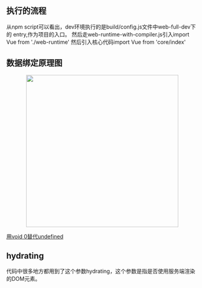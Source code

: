 <p align="center"></p>

<p align="center">

</p>

## 执行的流程

<p>
    从npm script可以看出，dev环境执行的是build/config.js文件中web-full-dev下的 entry,作为项目的入口。
    然后走web-runtime-with-compiler.js引入import Vue from './web-runtime'
    然后引入核心代码import Vue from 'core/index'
</p>

## 数据绑定原理图

<p align="center">
    <img width="400px" src="https://mmbiz.qpic.cn/mmbiz_png/JNB6ic5PBMj83SLZny6GCmw2ib2RLBEJaEKQiaicw3QyrwofDEAhEgpGEBKC2CmFtRvuPS8L2RI6bYbxkRLmRYwdlA/640?wx_fmt=png&tp=webp&wxfrom=5&wx_lazy=1">
    <div>
        <a href="http://www.jianshu.com/p/51e5eaf438e7">用void 0替代undefined</a>
    </div>
</p>

## hydrating
代码中很多地方都用到了这个参数hydrating，这个参数是指是否使用服务端渲染的DOM元素。


